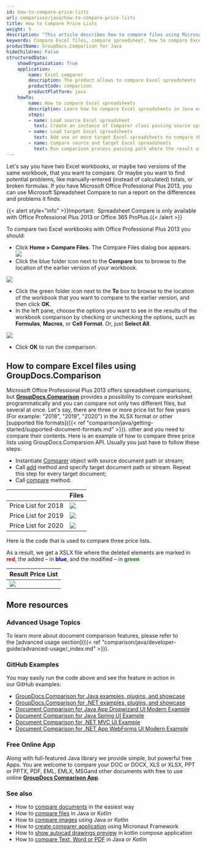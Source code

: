 ```yaml
---
id: how-to-compare-price-lists
url: comparison/java/how-to-compare-price-lists
title: How to Compare Price Lists
weight: 5
description: "This article describes how to compare files using Microsoft Excel feature and GroupDocs.Comparison API for Java. You will also learn how to compare two or more tables and get the difference in files"
keywords: Compare Excel files, compare spreedsheet, how to compare Excel files
productName: GroupDocs.Comparison for Java
hideChildren: False
structuredData:
    showOrganization: True
    application:
        name: Excel comparer
        description: The product allows to compare Excel spreadsheets
        productCode: comparison
        productPlatform: java
    howTo:
        name: How to compare Excel spreadsheets
        description: Learn how to compare Excel spreadsheets in Java or Kotlin project
        steps:
        - name: Load source Excel spreadsheet
          text: Create an instance of Comparer class passing source spreadsheet as a constructor parameter
        - name: Load target Excel spreadsheets
          text: Add one or more target Excel spreadsheets to compare them with source one
        - name: Compare source and target Excel spreadsheets
          text: Run comparison process passing path where the result of the comparison will be saved
---
```

Let's say you have two Excel workbooks, or maybe two versions of the same workbook, that you want to compare. Or maybe you want to find potential problems, like manually-entered (instead of calculated) totals, or broken formulas. If you have Microsoft Office Professional Plus 2013, you can use Microsoft Spreadsheet Compare to run a report on the differences and problems it finds.

{{< alert style="info" >}}Important:  Spreadsheet Compare is only available with Office Professional Plus 2013 or Office 365 ProPlus.{{< /alert >}}

To compare two Excel workbooks with Office Professional Plus 2013 you should:

*   Click **Home > Compare Files**. The Compare Files dialog box appears.  
    ![](comparison/java/images/how-to-compare-price-lists.jpg)
*   Click the blue folder icon next to the **Compare** box to browse to the location of the earlier version of your workbook.

![](comparison/java/images/how-to-compare-price-lists_1.jpg)


*   Click the green folder icon next to the **To** box to browse to the location of the workbook that you want to compare to the earlier version, and then click **OK**.
*   In the left pane, choose the options you want to see in the results of the workbook comparison by checking or unchecking the options, such as **Formulas**, **Macros**, or **Cell Format**. Or, just **Select All**.

![](comparison/java/images/how-to-compare-price-lists_2.png)
*   Click **OK** to run the comparison.

## How to compare Excel files using GroupDocs.Comparison

Microsoft Office Professional Plus 2013 offers spreadsheet comparisons, but **[GroupDocs.Comparison](https://products.groupdocs.com/comparison)** provides a possibility to compare worksheet programmatically and you can compare not only two different files, but several at once. Let's say, there are three or more price list for few years (For example: "2018", "2019", "2020") in the XLSX format or other [supported file formats]({{< ref "comparison/java/getting-started/supported-document-formats.md" >}}). other and you need to compare their contents. Here is an example of how to compare three price lists using GroupDocs.Comparsion API. Usually you just have to follow these steps:

*   Instantiate [Comparer](https://apireference.groupdocs.com/comparison/java/com.groupdocs.comparison/Comparer) object with source document path or stream;
*   Call [add](https://apireference.groupdocs.com/comparison/java/com.groupdocs.comparison/Comparer#add(java.lang.String)) method and specify target document path or stream. Repeat this step for every target document;
*   Call [compare](https://apireference.groupdocs.com/comparison/java/com.groupdocs.comparison/Comparer#compare(java.lang.String)) method.

|                     | Files                                                        |
|---------------------|--------------------------------------------------------------|
| Price List for 2018 | ![](comparison/java/images/how-to-compare-price-lists_3.png) |
| Price List for 2019 | ![](comparison/java/images/how-to-compare-price-lists_4.png) |
| Price List for 2020 | ![](comparison/java/images/how-to-compare-price-lists_5.png) |

Here is the code that is used to compare three price lists.

<script src="https://gist.github.com/groupdocs-comparison-gists/fdc74c8d9ae6abf118bb1551446e2ca4.js"></script>

As a result, we get a XSLX file where the deleted elements are marked in <font color="red">**red**</font>, the added – in <font color="blue">**blue**</font>, and the modified – in <font color="green">**green**</font>

| Result Price List                                            |
|--------------------------------------------------------------|
| ![](comparison/java/images/how-to-compare-price-lists_6.png) | 

## More resources
### Advanced Usage Topics
To learn more about document comparison features, please refer to the [advanced usage section]({{< ref "comparison/java/developer-guide/advanced-usage/_index.md" >}}).

### GitHub Examples
You may easily run the code above and see the feature in action in our GitHub examples:

*   [GroupDocs.Comparison for Java examples, plugins, and showcase](https://github.com/groupdocs-comparison/GroupDocs.Comparison-for-Java)
*   [GroupDocs.Comparison for .NET examples, plugins, and showcase](https://github.com/groupdocs-comparison/GroupDocs.Comparison-for-.NET)
*   [Document Comparison for Java App Dropwizard UI Modern Example](https://github.com/groupdocs-comparison/GroupDocs.Comparison-for-Java-Dropwizard)
*   [Document Comparison for Java Spring UI Example](https://github.com/groupdocs-comparison/GroupDocs.Comparison-for-Java-Spring)
*   [Document Comparison for .NET MVC UI Example](https://github.com/groupdocs-comparison/GroupDocs.Comparison-for-.NET-MVC)
*   [Document Comparison for .NET App WebForms UI Modern Example](https://github.com/groupdocs-comparison/GroupDocs.Comparison-for-.NET-WebForms)


### Free Online App
Along with full-featured Java library we provide simple, but powerful free Apps.
You are welcome to compare your DOC or DOCX, XLS or XLSX, PPT or PPTX, PDF, EML, EMLX, MSGand other documents with free to use online **[GroupDocs Comparison App](https://products.groupdocs.app/comparison)**.

### See also

* How to [compare documents](/comparison/java/how-to-compare-documents-in-the-easiest-way) in the easiest way
* How to [compare files](/comparison/java/how-to-compare-files-in-java-or-kotlin) in Java or Kotlin
* How to [compare images](/comparison/java/how-to-compare-images-using-java-or-kotlin) using Java or Kotlin
* How to [create comparer application](/comparison/java/how-to-use-micronaut-comparison-sample) using Micronaut Framework
* How to [show autocad drawings preview](/comparison/java/how-to-show-autocad-drawings-preview-in-kotlin-compose-application) in kotlin compose application
* How to [compare Text, Word or PDF](/comparison/java/how-to-compare-text-word-pdf-in-java-or-kotlin) in Java or Kotlin
